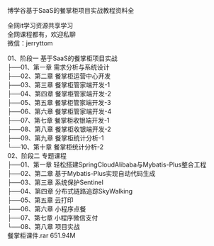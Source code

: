 博学谷基于SaaS的餐掌柜项目实战教程资料全

全网it学习资源共享学习<br>全网课程都有，欢迎私聊<br>微信：jerryttom<br>

01、阶段一 基于SaaS的餐掌柜项目实战<br> ├──01、第一章 需求分析与系统设计<br> ├──02、第二章 餐掌柜运营中心开发<br> ├──03、第三章 餐掌柜管家端开发-1<br> ├──04、第四章 餐掌柜管家端开发-2<br> ├──05、第五章 餐掌柜管家端开发-3<br> ├──06、第六章 餐掌柜管家端开发-4<br> ├──07、第七章 餐掌柜收银端开发-1<br> ├──08、第八章 餐掌柜收银端开发-2<br> ├──09、第九章 餐掌柜统计分析-1<br> └──10、第十章 餐掌柜统计分析-2<br> 02、阶段二 专题课程<br> ├──01、第一章 轻松搭建SpringCloudAlibaba与Mybatis-Plus整合工程<br> ├──02、第二章 基于Mybatis-Plus实现自动代码生成<br> ├──03、第三章 系统保护Sentinel<br> ├──04、第四章 分布式链路追踪SkyWalking<br> ├──05、第五章 云打印<br> ├──06、第六章 小程序点餐<br> ├──07、第七章 小程序微信支付<br> └──08、第八章 项目实战<br> 餐掌柜课件.rar 651.94M